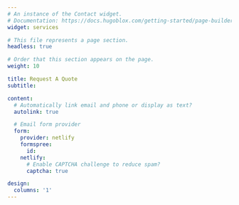 ```yaml
---
# An instance of the Contact widget.
# Documentation: https://docs.hugoblox.com/getting-started/page-builder/
widget: services

# This file represents a page section.
headless: true

# Order that this section appears on the page.
weight: 10

title: Request A Quote
subtitle:

content:
  # Automatically link email and phone or display as text?
  autolink: true

  # Email form provider
  form:
    provider: netlify
    formspree:
      id:
    netlify:
      # Enable CAPTCHA challenge to reduce spam?
      captcha: true

design:
  columns: '1'
---
```

